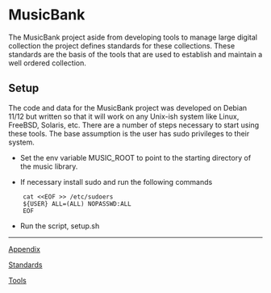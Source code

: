# MusicBank

The MusicBank project aside from developing tools to manage large digital collection the project defines standards for these collections. These standards are the basis of the tools that are used to establish and maintain a well ordered collection.

## Setup

The code and data for the MusicBank project was developed on Debian 11/12 but written so that it will work on any Unix-ish system like Linux, FreeBSD, Solaris, etc. There are a number of steps necessary to start using these tools. The base assumption is the user has sudo privileges to their system.

* Set the env variable MUSIC_ROOT to point to the starting directory of the music library.

* If necessary install sudo and run the following commands
```
    cat <<EOF >> /etc/sudoers
    ${USER} ALL=(ALL) NOPASSWD:ALL
    EOF
```
 
* Run the script, setup.sh

 
<hr noshade="noshade">

[Appendix](Docs/appendix.md)

[Standards](Docs/standards.md)

[Tools](Docs/tools.md)

